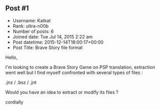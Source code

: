 ## Post #1
- Username: Katkat
- Rank: ultra-n00b
- Number of posts: 6
- Joined date: Tue Jul 14, 2015 2:22 am
- Post datetime: 2015-12-14T18:00:17+00:00
- Post Title: Brave Story file format

Hello,

I'm looking to create a Brave Story Game on PSP translation, extraction went well but I find myself confronted with several types of files :

.jnz / .bsz / .jnt

Would you have an idea to extract or modify its files ?


cordially

